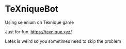# TeXniqueBot
Using selenium on Texnique game

Just for fun. https://texnique.xyz/

Latex is weird so you sometimes need to skip the problem
